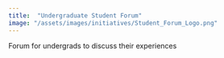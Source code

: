 ```yaml
---
title:  "Undergraduate Student Forum"
image: "/assets/images/initiatives/Student_Forum_Logo.png"
---
```

Forum for undergrads to discuss their experiences